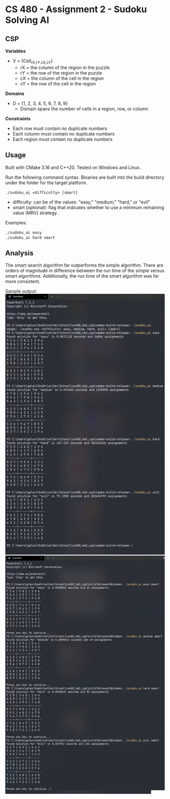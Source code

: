 # CS 480 - Assignment 2 - Sudoku Solving AI

## CSP
**Variables**
+ V = {Cell<sub>rX,rY,cX,cY</sub>}
  + rX = the column of the region in the puzzle
  + rY = the row of the region in the puzzle
  + cX = the column of the cell in the region
  + cY = the row of the cell in the region

**Domains**
+ D = {1, 2, 3, 4, 5, 6, 7, 8, 9}
  + Domain spans the number of cells in a region, row, or column


**Constraints**
+ Each row must contain no duplicate numbers
+ Each column must contain no duplicate numbers
+ Each region must contain no duplicate numbers


## Usage
Built with CMake 3.16 and C++20. Tested on Windows and Linux.

Run the following command syntax. Binaries are built into the build directory under the folder for the target platform.
```
./sudoku_ai <difficulty> [smart]
```

+ difficulty: can be of the values: "easy," "medium," "hard," or "evil"
+ smart (optional): flag that indicates whether to use a minimum remaining value (MRV) strategy.

Examples:
```
./sudoku_ai easy
./sudoku_ai hard smart
```
## Analysis

The smart search algorithm far outperforms the simple algorithm. There are orders of magnitude in difference between the run time of the simple versus smart algorithms. Additionally, the run time of the smart algorithm was far more consistent.

Sample output:
![Output of simple algorithm](https://github.com/GTLugo/cs480_hw2_cpp/blob/master/output.png)
![Output of smart algorithm](https://github.com/GTLugo/cs480_hw2_cpp/blob/master/output_smart.png)